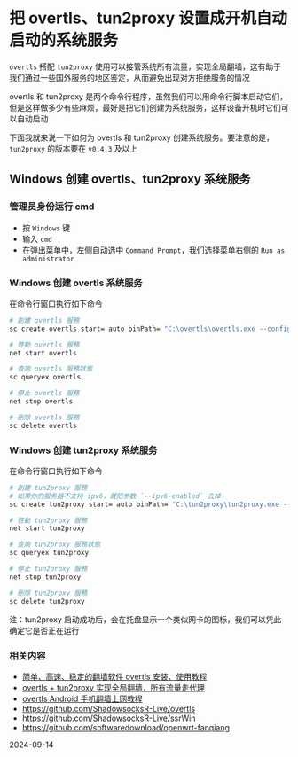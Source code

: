# 把 overtls、tun2proxy 设置成开机自动启动的系统服务

`overtls` 搭配 `tun2proxy` 使用可以接管系统所有流量，实现全局翻墙，这有助于我们通过一些国外服务的地区鉴定，从而避免出现对方拒绝服务的情况

overtls 和 tun2proxy 是两个命令行程序，虽然我们可以用命令行脚本启动它们，但是这样做多少有些麻烦，最好是把它们创建为系统服务，这样设备开机时它们可以自动启动

下面我就来说一下如何为 overtls 和 tun2proxy 创建系统服务。要注意的是，  `tun2proxy` 的版本要在 `v0.4.3` 及以上

## Windows 创建 overtls、tun2proxy 系统服务

### 管理员身份运行 cmd

- 按 `Windows` 键
- 输入 `cmd`
- 在弹出菜单中，左侧自动选中 `Command Prompt`，我们选择菜单右侧的 `Run as administrator`

### Windows 创建 overtls 系统服务

在命令行窗口执行如下命令

```sh
# 創建 overtls 服務
sc create overtls start= auto binPath= "C:\overtls\overtls.exe --config C:\overtls\config.json --daemonize"

# 啓動 overtls 服務
net start overtls

# 查詢 overtls 服務狀態
sc queryex overtls

# 停止 overtls 服務
net stop overtls

# 刪除 overtls 服務
sc delete overtls
```

### Windows 创建 tun2proxy 系统服务

在命令行窗口执行如下命令

```sh
# 創建 tun2proxy 服務
# 如果你的服务器不支持 ipv6，就把参数 `--ipv6-enabled` 去掉
sc create tun2proxy start= auto binPath= "C:\tun2proxy\tun2proxy.exe --setup --proxy socks5://127.0.0.1:1080 --bypass 7.6.5.4 --bypass 3.2.1.0 --ipv6-enabled --daemonize"

# 啓動 tun2proxy 服務
net start tun2proxy

# 查詢 tun2proxy 服務狀態
sc queryex tun2proxy

# 停止 tun2proxy 服務
net stop tun2proxy

# 刪除 tun2proxy 服務
sc delete tun2proxy
```

注：tun2proxy 启动成功后，会在托盘显示一个类似网卡的图标，我们可以凭此确定它是否正在运行

### 相关内容

- [简单、高速、稳定的翻墙软件 overtls 安装、使用教程](05.4.md)
- [overtls + tun2proxy 实现全局翻墙，所有流量走代理](05.42.md)
- [overtls Android 手机翻墙上网教程](05.43.md)
- <https://github.com/ShadowsocksR-Live/overtls>
- <https://github.com/ShadowsocksR-Live/ssrWin>
- <https://github.com/softwaredownload/openwrt-fanqiang>

2024-09-14